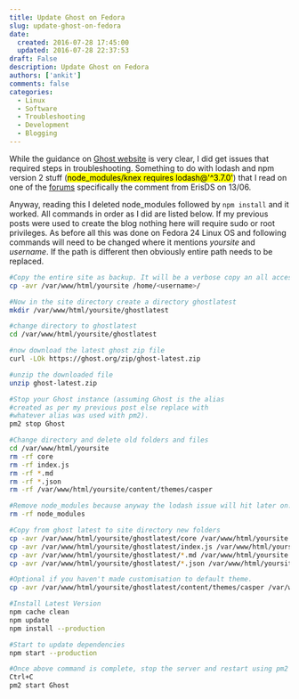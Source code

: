```yaml
---
title: Update Ghost on Fedora
slug: update-ghost-on-fedora
date: 
  created: 2016-07-28 17:45:00
  updated: 2016-07-28 22:37:53
draft: False
description: Update Ghost on Fedora
authors: ['ankit']
comments: false
categories:
  - Linux
  - Software
  - Troubleshooting
  - Development
  - Blogging
---
```


While the guidance on [Ghost website](http://support.ghost.org/how-to-upgrade/#command-guide) is very clear, I did get issues that required steps in troubleshooting. Something to do with lodash and npm version 2 stuff (<mark>node_modules/knex requires lodash@'^3.7.0'</mark>) that I read on one of the [forums](https://github.com/tgriesser/bookshelf/issues/1264) specifically the comment from ErisDS on 13/06.

<!-- more -->

Anyway, reading this I deleted node_modules followed by `npm install` and it worked. All commands in order as I did are listed below. If my previous posts were used to create the blog nothing here will require sudo or root privileges.
As before all this was done on Fedora 24 Linux OS and following commands will need to be changed where it mentions <em>yoursite</em> and <em>username</em>. If the path is different then obviously entire path needs to be replaced.

```bash linenums="1"
#Copy the entire site as backup. It will be a verbose copy an all access rights will be preserved. 
cp -avr /var/www/html/yoursite /home/<username>/

#Now in the site directory create a directory ghostlatest
mkdir /var/www/html/yoursite/ghostlatest

#change directory to ghostlatest
cd /var/www/html/yoursite/ghostlatest

#now download the latest ghost zip file
curl -LOk https://ghost.org/zip/ghost-latest.zip

#unzip the downloaded file
unzip ghost-latest.zip

#Stop your Ghost instance (assuming Ghost is the alias
#created as per my previous post else replace with 
#whatever alias was used with pm2). 
pm2 stop Ghost

#Change directory and delete old folders and files
cd /var/www/html/yoursite
rm -rf core
rm -rf index.js
rm -rf *.md
rm -rf *.json
rm -rf /var/www/html/yoursite/content/themes/casper

#Remove node_modules because anyway the lodash issue will hit later on.
rm -rf node_modules

#Copy from ghost latest to site directory new folders
cp -avr /var/www/html/yoursite/ghostlatest/core /var/www/html/yoursite
cp -avr /var/www/html/yoursite/ghostlatest/index.js /var/www/html/yoursite
cp -avr /var/www/html/yoursite/ghostlatest/*.md /var/www/html/yoursite
cp -avr /var/www/html/yoursite/ghostlatest/*.json /var/www/html/yoursite

#Optional if you haven't made customisation to default theme.
cp -avr /var/www/html/yoursite/ghostlatest/content/themes/casper /var/www/html/yoursite/content/themes

#Install Latest Version
npm cache clean
npm update
npm install --production

#Start to update dependencies
npm start --production

#Once above command is complete, stop the server and restart using pm2
Ctrl+C
pm2 start Ghost
```
